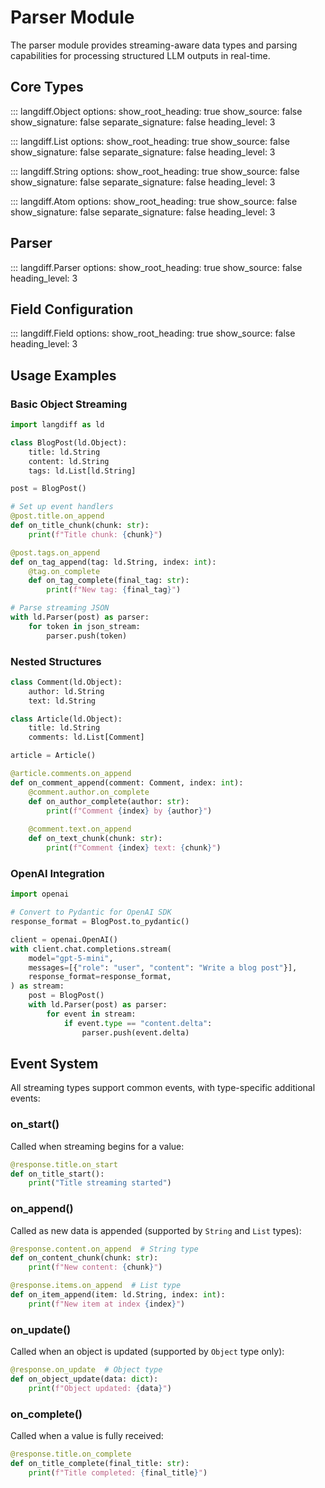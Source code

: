 # Parser Module

The parser module provides streaming-aware data types and parsing capabilities for processing structured LLM outputs in real-time.

## Core Types

::: langdiff.Object
    options:
      show_root_heading: true
      show_source: false
      show_signature: false
      separate_signature: false
      heading_level: 3

::: langdiff.List
    options:
      show_root_heading: true
      show_source: false
      show_signature: false
      separate_signature: false
      heading_level: 3

::: langdiff.String
    options:
      show_root_heading: true
      show_source: false
      show_signature: false
      separate_signature: false
      heading_level: 3

::: langdiff.Atom
    options:
      show_root_heading: true
      show_source: false
      show_signature: false
      separate_signature: false
      heading_level: 3

## Parser

::: langdiff.Parser
    options:
      show_root_heading: true
      show_source: false
      heading_level: 3

## Field Configuration

::: langdiff.Field
    options:
      show_root_heading: true
      show_source: false
      heading_level: 3

## Usage Examples

### Basic Object Streaming

```python
import langdiff as ld

class BlogPost(ld.Object):
    title: ld.String
    content: ld.String
    tags: ld.List[ld.String]

post = BlogPost()

# Set up event handlers
@post.title.on_append
def on_title_chunk(chunk: str):
    print(f"Title chunk: {chunk}")

@post.tags.on_append
def on_tag_append(tag: ld.String, index: int):
    @tag.on_complete
    def on_tag_complete(final_tag: str):
        print(f"New tag: {final_tag}")

# Parse streaming JSON
with ld.Parser(post) as parser:
    for token in json_stream:
        parser.push(token)
```

### Nested Structures

```python
class Comment(ld.Object):
    author: ld.String
    text: ld.String

class Article(ld.Object):
    title: ld.String
    comments: ld.List[Comment]

article = Article()

@article.comments.on_append
def on_comment_append(comment: Comment, index: int):
    @comment.author.on_complete
    def on_author_complete(author: str):
        print(f"Comment {index} by {author}")
    
    @comment.text.on_append
    def on_text_chunk(chunk: str):
        print(f"Comment {index} text: {chunk}")
```

### OpenAI Integration

```python
import openai

# Convert to Pydantic for OpenAI SDK
response_format = BlogPost.to_pydantic()

client = openai.OpenAI()
with client.chat.completions.stream(
    model="gpt-5-mini",
    messages=[{"role": "user", "content": "Write a blog post"}],
    response_format=response_format,
) as stream:
    post = BlogPost()
    with ld.Parser(post) as parser:
        for event in stream:
            if event.type == "content.delta":
                parser.push(event.delta)
```

## Event System

All streaming types support common events, with type-specific additional events:

### on_start()
Called when streaming begins for a value:

```python
@response.title.on_start
def on_title_start():
    print("Title streaming started")
```

### on_append()
Called as new data is appended (supported by `String` and `List` types):

```python
@response.content.on_append  # String type
def on_content_chunk(chunk: str):
    print(f"New content: {chunk}")

@response.items.on_append  # List type
def on_item_append(item: ld.String, index: int):
    print(f"New item at index {index}")
```

### on_update()
Called when an object is updated (supported by `Object` type only):

```python
@response.on_update  # Object type
def on_object_update(data: dict):
    print(f"Object updated: {data}")
```

### on_complete()
Called when a value is fully received:

```python
@response.title.on_complete
def on_title_complete(final_title: str):
    print(f"Title completed: {final_title}")
```